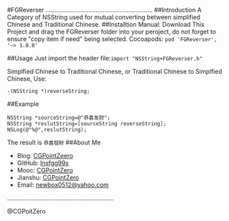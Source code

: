 #FGReverser
..............................................................
##Introduction
A Category of NSString used for mutual converting between simplified Chinese and Traditional Chinese.
##Installtion
Manual:
Download This Project and drag the FGReverser folder into your peroject, do not forget to ensure "copy item if need" being selected.
Cocoapods:
`pod 'FGReverser', '~> 1.0.0'`

##Usage
Just import the header file:`import "NSString+FGReverser.h"`

Simplfied Chinese to Traditional Chinese, or Traditional Chinese to Simplfied Chinese, Use:
```
-(NSString *)reverseString;
```
##Example
```
NSString *sourceString=@"恭喜发财";
NSString *reslutString=[sourceString reverseString];
NSLog(@"%@",reslutString);
```
The result is `恭喜發財`
##About Me
- Blog:     [CGPointZeero](http://cgpointzero.top)
- GitHub:   [Insfgg99x](https://github.com/Insfgg99x)
- Mooc:     [CGPointZero](http://www.imooc.com/u/3909164/articles)
- Jianshu:  [CGPointZero](http://www.jianshu.com/users/c3f2e8c87dc4/latest_articles)
- Email:    [newbox0512@yahoo.com](mailto:newbox0512@yahoo.com)

..............................................................

@CGPoitZero